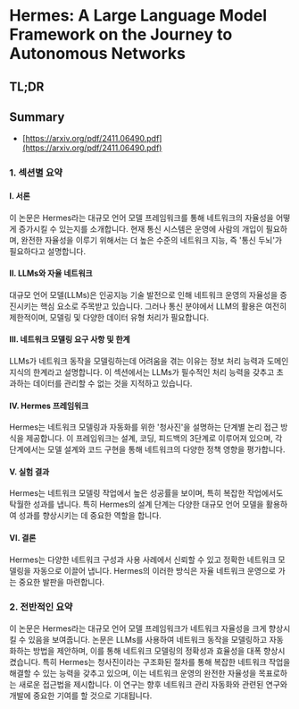 # Hermes: A Large Language Model Framework on the Journey to Autonomous Networks
## TL;DR
## Summary
- [https://arxiv.org/pdf/2411.06490.pdf](https://arxiv.org/pdf/2411.06490.pdf)

### 1. 섹션별 요약

#### I. 서론
이 논문은 Hermes라는 대규모 언어 모델 프레임워크를 통해 네트워크의 자율성을 어떻게 증가시킬 수 있는지를 소개합니다. 현재 통신 시스템은 운영에 사람의 개입이 필요하며, 완전한 자율성을 이루기 위해서는 더 높은 수준의 네트워크 지능, 즉 '통신 두뇌'가 필요하다고 설명합니다.

#### II. LLMs와 자율 네트워크
대규모 언어 모델(LLMs)은 인공지능 기술 발전으로 인해 네트워크 운영의 자율성을 증진시키는 핵심 요소로 주목받고 있습니다. 그러나 통신 분야에서 LLM의 활용은 여전히 제한적이며, 모델링 및 다양한 데이터 유형 처리가 필요합니다.

#### III. 네트워크 모델링 요구 사항 및 한계
LLMs가 네트워크 동작을 모델링하는데 어려움을 겪는 이유는 정보 처리 능력과 도메인 지식의 한계라고 설명합니다. 이 섹션에서는 LLMs가 필수적인 처리 능력을 갖추고 초과하는 데이터를 관리할 수 없는 것을 지적하고 있습니다.

#### IV. Hermes 프레임워크
Hermes는 네트워크 모델링과 자동화를 위한 '청사진'을 설명하는 단계별 논리 접근 방식을 제공합니다. 이 프레임워크는 설계, 코딩, 피드백의 3단계로 이루어져 있으며, 각 단계에서는 모델 설계와 코드 구현을 통해 네트워크의 다양한 정책 영향을 평가합니다.

#### V. 실험 결과
Hermes는 네트워크 모델링 작업에서 높은 성공률을 보이며, 특히 복잡한 작업에서도 탁월한 성과를 냅니다. 특히 Hermes의 설계 단계는 다양한 대규모 언어 모델을 활용하여 성과를 향상시키는 데 중요한 역할을 합니다.

#### VI. 결론
Hermes는 다양한 네트워크 구성과 사용 사례에서 신뢰할 수 있고 정확한 네트워크 모델링을 자동으로 이끌어 냅니다. Hermes의 이러한 방식은 자율 네트워크 운영으로 가는 중요한 발판을 마련합니다.

### 2. 전반적인 요약
이 논문은 Hermes라는 대규모 언어 모델 프레임워크가 네트워크 자율성을 크게 향상시킬 수 있음을 보여줍니다. 논문은 LLMs를 사용하여 네트워크 동작을 모델링하고 자동화하는 방법을 제안하며, 이를 통해 네트워크 모델링의 정확성과 효율성을 대폭 향상시켰습니다. 특히 Hermes는 청사진이라는 구조화된 절차를 통해 복잡한 네트워크 작업을 해결할 수 있는 능력을 갖추고 있으며, 이는 네트워크 운영의 완전한 자율성을 목표로하는 새로운 접근법을 제시합니다. 이 연구는 향후 네트워크 관리 자동화와 관련된 연구와 개발에 중요한 기여를 할 것으로 기대됩니다.